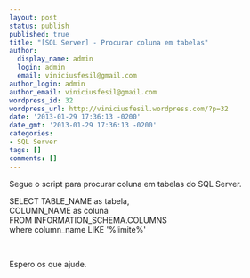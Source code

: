 ```yaml
---
layout: post
status: publish
published: true
title: "[SQL Server] - Procurar coluna em tabelas"
author:
  display_name: admin
  login: admin
  email: viniciusfesil@gmail.com
author_login: admin
author_email: viniciusfesil@gmail.com
wordpress_id: 32
wordpress_url: http://viniciusfesil.wordpress.com/?p=32
date: '2013-01-29 17:36:13 -0200'
date_gmt: '2013-01-29 17:36:13 -0200'
categories:
- SQL Server
tags: []
comments: []
---
```

<p>Segue o script para procurar coluna em tabelas do SQL Server.</p>
<p>SELECT TABLE_NAME as tabela,<br />
COLUMN_NAME as coluna<br />
FROM INFORMATION_SCHEMA.COLUMNS<br />
where column_name LIKE '%limite%'</p>
<p>&nbsp;</p>
<p>Espero os que ajude.</p>
